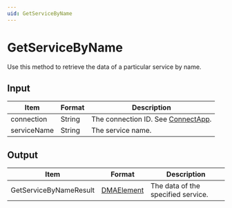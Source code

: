 ```yaml
---
uid: GetServiceByName
---
```


# GetServiceByName

Use this method to retrieve the data of a particular service by name.

## Input

| Item        | Format | Description                                                                      |
|-------------|--------|----------------------------------------------------------------------------------|
| connection  | String | The connection ID. See [ConnectApp](xref:ConnectApp). |
| serviceName | String | The service name.                                                                |

## Output

| Item                   | Format                                               | Description                        |
|------------------------|------------------------------------------------------|------------------------------------|
| GetServiceByNameResult | [DMAElement](xref:DMAElement) | The data of the specified service. |
